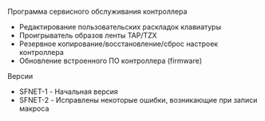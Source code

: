Программа сервисного обслуживания контроллера 

- Редактирование пользовательских раскладок клавиатуры
- Проигрыватель образов ленты TAP/TZX
- Резервное копирование/восстановление/сброс настроек контроллера
- Обновление встроенного ПО контроллера (firmware)

Версии
- SFNET-1 - Начальная версия
- SFNET-2 - Исправлены некоторые ошибки, возникающие при записи макроса